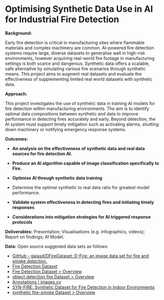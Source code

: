 # Optimising Synthetic Data Use in AI for Industrial Fire Detection 

**Background:**

Early fire detection is critical in manufacturing sites where flammable materials and complex machinery are common. AI-powered fire detection systems require large, diverse datasets to generalise well in high-risk environments, however acquiring real-world fire footage in manufacturing settings is both scarce and dangerous. Synthetic data offers a scalable, safe alternative by simulating various fire scenarios through synthetic means. This project aims to augment real datasets and evaluate the effectiveness of supplementing limited real world datasets with synthetic data. 

**Approach:**

This project investigates the use of synthetic data in training AI models for fire detection within manufacturing environments. The aim is to identify optimal data compositions between synthetic and data to improve performance in detecting fires accurately and early. Beyond detection, the AI system must support timely mitigation such as activating alarms, shutting down machinery or notifying emergency response systems.

**Outcomes:**

- **An analysis on the effectiveness of synthetic data and real data sources for fire detection AI.**

- **Produce an AI algorithm capable of image classification specifically to Fire.**

- **Optimise AI through synthetic data training**

- Determine the optimal synthetic to real data ratio for greatest model performance. 

- **Validate system effectiveness in detecting fires and initiating timely responses**

- **Considerations into mitigation strategies for AI triggered response protocols**

**Deliverables:** Presentation; Visualisations (e.g. infographics, videos); Report on findings; AI Model.

**Data:** Open source suggested data sets as follows: 

- [GitHub - gaiasd/DFireDataset: D-Fire: an image data set for fire and smoke detection.](https://github.com/gaiasd/DFireDataset?tab=readme-ov-file)
- [Fire Detection Dataset](https://www.kaggle.com/datasets/atulyakumar98/test-dataset)
- [Fire Detection Dataset > Overview](https://universe.roboflow.com/fire-dataset-tp9jt/fire-detection-sejra)
- [object detection fire Dataset > Overview](https://universe.roboflow.com/computer-xxehb/object-detection-fire)
- [Annotations | images.cv](https://images.cv/dataset/fire-image-classification-dataset)
- [SYN-FIRE: Synthetic Dataset for Fire Detection in Indoor Environments](https://figshare.com/articles/dataset/SYN-FIRE_Synthetic_Dataset_for_Fire_Detection_in_Indoor_Environments/26233454?file=47580524)
- [synthetic fire-smoke Dataset > Overview](https://universe.roboflow.com/yunnan-university/synthetic-fire-smoke)
